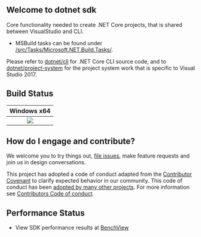 ## Welcome to dotnet sdk

Core functionality needed to create .NET Core projects, that is shared between VisualStudio and CLI.

* MSBuild tasks can be found under [/src/Tasks/Microsoft.NET.Build.Tasks/](src/Tasks/Microsoft.NET.Build.Tasks).

Please refer to [dotnet/cli](https://github.com/dotnet/cli) for .NET Core CLI source code, and to [dotnet/project-system](https://github.com/dotnet/project-system) for the project system work that is specific to Visual Studio 2017.

## Build Status

|Windows x64 |
|:------:|
|[![](https://dnceng.visualstudio.com/internal/_apis/build/status/dotnet/sdk/DotNet-Core-Sdk%203.0%20(Windows)%20(YAML)%20(Official))](https://dnceng.visualstudio.com/internal/_build?definitionId=140)|

## How do I engage and contribute?
We welcome you to try things out, [file issues](https://github.com/dotnet/sdk/issues), make feature requests and join us in design conversations.

This project has adopted a code of conduct adapted from the [Contributor Covenant](http://contributor-covenant.org/) to clarify expected behavior in our community. This code of conduct has been [adopted by many other projects](http://contributor-covenant.org/adopters/). For more information see [Contributors Code of conduct](https://github.com/dotnet/home/blob/master/guidance/be-nice.md).

## Performance Status
* View SDK performance results at [BenchView](https://benchview/trendline?build_selector=latest&count=20&aggregate=arithmeticMean&filterTail=one&filterVal=100&interval=INTERVAL_MIN_MAX&rtids=[1084]&archids=[9]&mpids=[1292]&cfgids=[2689]&testids=[110118,110119,110121,110122,110124,110125]&jobgroup=SDK%20Perf%20Tests&jobtype=rolling&branchId=468&)
